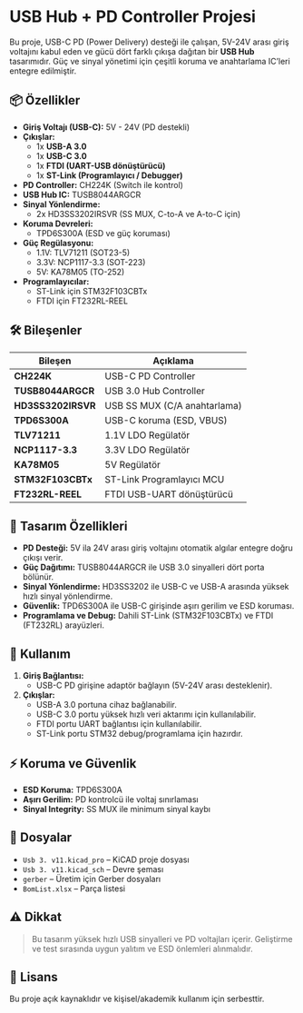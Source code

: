 # USB Hub + PD Controller Projesi

Bu proje, USB-C PD (Power Delivery) desteği ile çalışan, 5V-24V arası giriş voltajını kabul eden ve gücü dört farklı çıkışa dağıtan bir **USB Hub** tasarımıdır. Güç ve sinyal yönetimi için çeşitli koruma ve anahtarlama IC’leri entegre edilmiştir.

## 📦 Özellikler

- **Giriş Voltajı (USB-C):** 5V - 24V (PD destekli)
- **Çıkışlar:**
  - 1x **USB-A 3.0**
  - 1x **USB-C 3.0**
  - 1x **FTDI (UART-USB dönüştürücü)**
  - 1x **ST-Link (Programlayıcı / Debugger)**
- **PD Controller:** CH224K (Switch ile kontrol)
- **USB Hub IC:** TUSB8044ARGCR
- **Sinyal Yönlendirme:**
  - 2x HD3SS3202IRSVR (SS MUX, C-to-A ve A-to-C için)
- **Koruma Devreleri:**
  - TPD6S300A (ESD ve güç koruması)
- **Güç Regülasyonu:**
  - 1.1V: TLV71211 (SOT23-5)
  - 3.3V: NCP1117-3.3 (SOT-223)
  - 5V: KA78M05 (TO-252)
- **Programlayıcılar:**
  - ST-Link için STM32F103CBTx
  - FTDI için FT232RL-REEL

## 🛠 Bileşenler

| Bileşen                  | Açıklama                        |
|-------------------------|------------------------------------|
| **CH224K**              | USB-C PD Controller              |
| **TUSB8044ARGCR**       | USB 3.0 Hub Controller            |
| **HD3SS3202IRSVR**      | USB SS MUX (C/A anahtarlama)      |
| **TPD6S300A**           | USB-C koruma (ESD, VBUS)          |
| **TLV71211**            | 1.1V LDO Regülatör                |
| **NCP1117-3.3**         | 3.3V LDO Regülatör                |
| **KA78M05**             | 5V Regülatör                      |
| **STM32F103CBTx**       | ST-Link Programlayıcı MCU         |
| **FT232RL-REEL**        | FTDI USB-UART dönüştürücü         |

## 📐 Tasarım Özellikleri

- **PD Desteği:** 5V ila 24V arası giriş voltajını otomatik algılar entegre doğru çıkışı verir.
- **Güç Dağıtımı:** TUSB8044ARGCR ile USB 3.0 sinyalleri dört porta bölünür.
- **Sinyal Yönlendirme:** HD3SS3202 ile USB-C ve USB-A arasında yüksek hızlı sinyal yönlendirme.
- **Güvenlik:** TPD6S300A ile USB-C girişinde aşırı gerilim ve ESD koruması.
- **Programlama ve Debug:** Dahili ST-Link (STM32F103CBTx) ve FTDI (FT232RL) arayüzleri.

## 🔌 Kullanım

1. **Giriş Bağlantısı:**
   - USB-C PD girişine adaptör bağlayın (5V-24V arası desteklenir).
2. **Çıkışlar:**
   - USB-A 3.0 portuna cihaz bağlanabilir.
   - USB-C 3.0 portu yüksek hızlı veri aktarımı için kullanılabilir.
   - FTDI portu UART bağlantısı için kullanılabilir.
   - ST-Link portu STM32 debug/programlama için hazırdır.

## ⚡ Koruma ve Güvenlik

- **ESD Koruma:** TPD6S300A
- **Aşırı Gerilim:** PD kontrolcü ile voltaj sınırlaması
- **Sinyal Integrity:** SS MUX ile minimum sinyal kaybı

## 📁 Dosyalar

- `Usb 3. v11.kicad_pro` – KiCAD proje dosyası
- `Usb 3. v11.kicad_sch` – Devre şeması
- `gerber` – Üretim için Gerber dosyaları 
- `BomList.xlsx` – Parça listesi

## ⚠️ Dikkat

> Bu tasarım yüksek hızlı USB sinyalleri ve PD voltajları içerir. Geliştirme ve test sırasında uygun yalıtım ve ESD önlemleri alınmalıdır.

## 📜 Lisans

Bu proje açık kaynaklıdır ve kişisel/akademik kullanım için serbesttir.
